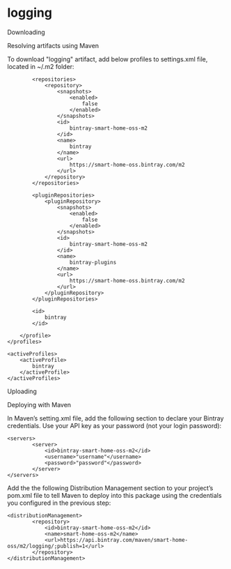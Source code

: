 # logging

Downloading

Resolving artifacts using Maven

To download "logging" artifact, add below profiles to settings.xml file, located in ~/.m2 folder:
<profiles>
        <profile>

            <repositories>
                <repository>
                    <snapshots>
                        <enabled>
                            false
                        </enabled>
                    </snapshots>
                    <id>
                        bintray-smart-home-oss-m2
                    </id>
                    <name>
                        bintray
                    </name>
                    <url>
                        https://smart-home-oss.bintray.com/m2
                    </url>
                </repository>
            </repositories>

            <pluginRepositories>
                <pluginRepository>
                    <snapshots>
                        <enabled>
                            false
                        </enabled>
                    </snapshots>
                    <id>
                        bintray-smart-home-oss-m2
                    </id>
                    <name>
                        bintray-plugins
                    </name>
                    <url>
                        https://smart-home-oss.bintray.com/m2
                    </url>
                </pluginRepository>
            </pluginRepositories>

            <id>
                bintray
            </id>

        </profile>
    </profiles>

    <activeProfiles>
        <activeProfile>
            bintray
        </activeProfile>
    </activeProfiles>


Uploading

Deploying with Maven

In Maven’s setting.xml file, add the following section to declare your Bintray credentials. Use your API key as your password (not your login password):
    
    <servers>
            <server>
                <id>bintray-smart-home-oss-m2</id>
                <username>"username"</username>
                <password>"password"</password>
            </server>
    </servers>
    
Add the the following Distribution Management section to your project’s pom.xml file to tell Maven to deploy into this package using the credentials you configured in the previous step:
    
    <distributionManagement>
            <repository>
                <id>bintray-smart-home-oss-m2</id>
                <name>smart-home-oss-m2</name>
                <url>https://api.bintray.com/maven/smart-home-oss/m2/logging/;publish=1</url>
            </repository>
    </distributionManagement>
